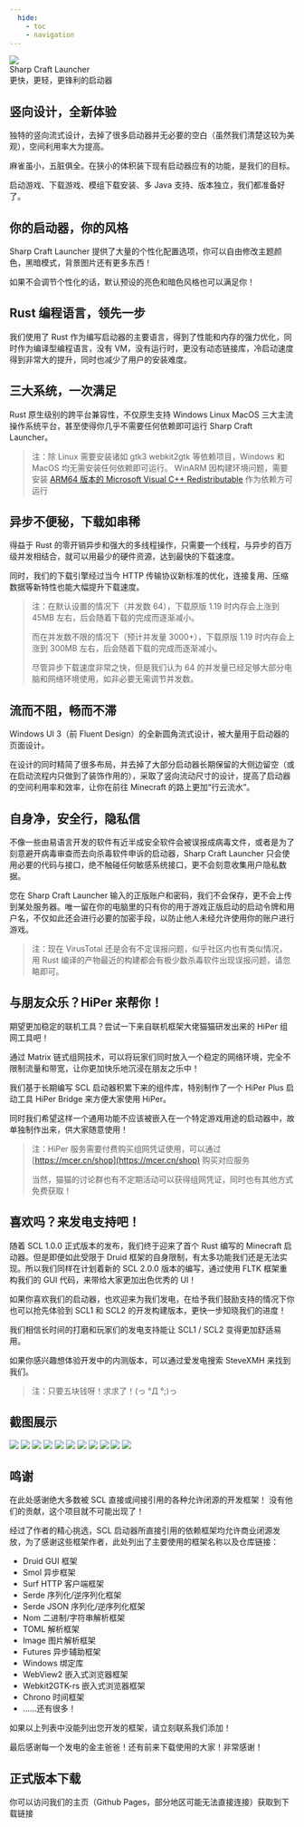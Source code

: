```yaml
---
  hide:
    - toc
    - navigation
---
```


<link rel="stylesheet" href="assets/index.css" />

<div class="title">
    
<img src="assets/scl-icon.svg" />

<div>
  <div class="name">Sharp Craft Launcher</div>
  <div>更快，更轻，更锋利的启动器</div>
</div>

</div>

## 竖向设计，全新体验

独特的竖向流式设计，去掉了很多启动器并无必要的空白（虽然我们清楚这较为美观），空间利用率大为提高。

麻雀虽小，五脏俱全。在狭小的体积装下现有启动器应有的功能，是我们的目标。

启动游戏、下载游戏、模组下载安装、多 Java 支持、版本独立，我们都准备好了。

## 你的启动器，你的风格

Sharp Craft Launcher 提供了大量的个性化配置选项，你可以自由修改主题颜色，黑暗模式，背景图片还有更多东西！

如果不会调节个性化的话，默认预设的亮色和暗色风格也可以满足你！

## Rust 编程语言，领先一步

我们使用了 Rust 作为编写启动器的主要语言，得到了性能和内存的强力优化，同时作为编译型编程语言，没有 VM，没有运行时，更没有动态链接库，冷启动速度得到非常大的提升，同时也减少了用户的安装难度。

## 三大系统，一次满足

Rust 原生级别的跨平台兼容性，不仅原生支持 Windows Linux MacOS 三大主流操作系统平台，甚至使得你几乎不需要任何依赖即可运行 Sharp Craft Launcher。

> 注：除 Linux 需要安装诸如 gtk3 webkit2gtk 等依赖项目，Windows 和 MacOS 均无需安装任何依赖即可运行。
> WinARM 因构建环境问题，需要安装 [ARM64 版本的 Microsoft Visual C++ Redistributable](https://aka.ms/vs/17/release/vc_redist.arm64.exe) 作为依赖方可运行

## 异步不便秘，下载如串稀

得益于 Rust 的零开销异步和强大的多线程操作，只需要一个线程，与异步的百万级并发相结合，就可以用最少的硬件资源，达到最快的下载速度。

同时，我们的下载引擎经过当今 HTTP 传输协议新标准的优化，连接复用、压缩数据等新特性也能大幅提升下载速度。

> 注：在默认设置的情况下（并发数 64），下载原版 1.19 时内存会上涨到 45MB 左右，后会随着下载的完成而逐渐减小。
>
> 而在并发数不限的情况下（预计并发量 3000+），下载原版 1.19 时内存会上涨到 300MB 左右，后会随着下载的完成而逐渐减小。
>
> 尽管异步下载速度非常之快，但是我们认为 64 的并发量已经足够大部分电脑和网络环境使用，如非必要无需调节并发数。

## 流而不阻，畅而不滞

Windows UI 3（前 Fluent Design）的全新圆角流式设计，被大量用于启动器的页面设计。

在设计的同时精简了很多布局，并去掉了大部分启动器长期保留的大侧边留空（或在启动流程内只做到了装饰作用的），采取了竖向流动尺寸的设计，提高了启动器的空间利用率和效率，让你在前往 Minecraft 的路上更加“行云流水”。

## 自身净，安全行，隐私信

不像一些由易语言开发的软件有近半成安全软件会被误报成病毒文件，或者是为了刻意避开病毒审查而去向杀毒软件申诉的启动器，Sharp Craft Launcher 只会使用必要的代码与接口，绝不触碰任何敏感系统接口，更不会刻意收集用户隐私数据。

您在 Sharp Craft Launcher 输入的正版账户和密码，我们不会保存，更不会上传到某处服务器。唯一留在你的电脑里的只有你的用于游戏正版启动的启动令牌和用户名，不仅如此还会进行必要的加密手段，以防止他人未经允许使用你的账户进行游戏。

> 注：现在 VirusTotal 还是会有不定误报问题，似乎社区内也有类似情况，用 Rust 编译的产物最近的构建都会有极少数杀毒软件出现误报问题，请忽略即可。

## 与朋友众乐？HiPer 来帮你！

期望更加稳定的联机工具？尝试一下来自联机框架大佬猫猫研发出来的 HiPer 组网工具吧！

通过 Matrix 链式组网技术，可以将玩家们同时放入一个稳定的网络环境，完全不限制流量和带宽，让你更加快乐地沉浸在朋友之乐中！

我们基于长期编写 SCL 启动器积累下来的组件库，特别制作了一个 HiPer Plus 启动工具 HiPer Bridge 来方便大家使用 HiPer。

同时我们希望这样一个通用功能不应该被嵌入在一个特定游戏用途的启动器中，故单独制作出来，供大家随意使用！

> 注：HiPer 服务需要付费购买组网凭证使用，可以通过 [https://mcer.cn/shop](https://mcer.cn/shop) 购买对应服务
>
> 当然，猫猫的讨论群也有不定期活动可以获得组网凭证，同时也有其他方式免费获取！

## 喜欢吗？来发电支持吧！

随着 SCL 1.0.0 正式版本的发布，我们终于迎来了首个 Rust 编写的 Minecraft 启动器。但是即便如此受限于 Druid 框架的自身限制，有太多功能我们还是无法实现。所以我们同样在计划着新的 SCL 2.0.0 版本的编写，通过使用 FLTK 框架重构我们的 GUI 代码，来带给大家更加出色优秀的 UI！

如果你喜欢我们的启动器，也欢迎来为我们发电，在给予我们鼓励支持的情况下你也可以抢先体验到 SCL1 和 SCL2 的开发构建版本，更快一步知晓我们的进度！

我们相信长时间的打磨和玩家们的发电支持能让 SCL1 / SCL2 变得更加舒适易用。

如果你感兴趣想体验开发中的内测版本，可以通过爱发电搜索 SteveXMH 来找到我们。

> 注：只要五块钱呀！求求了！(っ °Д °;)っ

## 截图展示

<div class="showcase">

<img src="./assets/showcase-1.png">
<img src="./assets/showcase-2.png">
<img src="./assets/showcase-3.png">
<img src="./assets/showcase-4.png">
<img src="./assets/showcase-5.png">
<img src="./assets/showcase-6.png">
<img src="./assets/showcase-7.png">
<img src="./assets/showcase-8.png">
<img src="./assets/showcase-9.png">
<img src="./assets/showcase-10.png">
<img src="./assets/showcase-11.png">

</div>

## 鸣谢

在此处感谢绝大多数被 SCL 直接或间接引用的各种允许闭源的开发框架！
没有他们的贡献，这个项目就不可能出现了！

经过了作者的精心挑选，SCL 启动器所直接引用的依赖框架均允许商业闭源发放，为了感谢这些框架作者，此处列出了主要使用的框架名称以及仓库链接：

- Druid GUI 框架
- Smol 异步框架
- Surf HTTP 客户端框架
- Serde 序列化/逆序列化框架
- Serde JSON 序列化/逆序列化框架
- Nom 二进制/字符串解析框架
- TOML 解析框架
- Image 图片解析框架
- Futures 异步辅助框架
- Windows 绑定库
- WebView2 嵌入式浏览器框架
- Webkit2GTK-rs 嵌入式浏览器框架
- Chrono 时间框架
- ……还有很多！

如果以上列表中没能列出您开发的框架，请立刻联系我们添加！

最后感谢每一个发电的金主爸爸！还有前来下载使用的大家！非常感谢！

## 正式版本下载

你可以访问我们的主页（Github Pages，部分地区可能无法直接连接）获取到下载链接

<!-- 为了不让标题改变留一个空标题在底下 -->
# 
